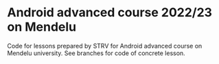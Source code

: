 # Android advanced course 2022/23 on Mendelu 
Code for lessons prepared by STRV for Android advanced course on Mendelu university. See branches for code of concrete lesson.
